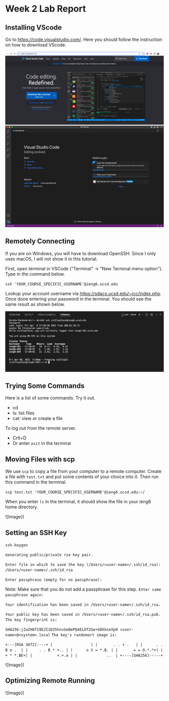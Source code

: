 # Week 2 Lab Report

## Installing VScode
Go to https://code.visualstudio.com/. Here you should follow the instruction on how to download VScode.

![Image](week-2-lab-report-1-1.png)
![Image](week-2-lab-report-1-2.png)


## Remotely Connecting
If you are on Windows, you will have to download OpenSSH. Since I only uses macOS, I will not show it in this tutorial.

First, open terminal in VSCode ("Terminal" -> "New Terminal menu option"). Type in the command below.

`ssh 'YOUR_COURSE_SPECIFIC_USERNAME'@ieng6.ucsd.edu`

Lookup your account username via https://sdacs.ucsd.edu/~icc/index.php. Once done entering your password in the terminal. You should see the same result as shown below.

![Image](week-2-lab-report-1-3.png)

## Trying Some Commands
Here is a list of some commands. Try it out.
* cd
* ls: list files
* cat: view or create a file

To log out from the remote server. 
* Crtl+D
* Or enter `exit` in the terminal

## Moving Files with scp
We use `scp` to copy a file from your computer to a remote computer. Create a file with `test.txt` and put some contents of your choice into it. Then run this command in the terminal.

`scp test.txt 'YOUR_COURSE_SPECIFIC_USERNAME'@ieng6.ucsd.edu:~/`

When you enter `ls` in the terminal, it should show the file in your ieng6 home directory.

![Image](

## Setting an SSH Key
`ssh-keygen`

`Generating public/private rsa key pair.`

`Enter file in which to save the key (/Users/<user-name>/.ssh/id_rsa): /Users/<user-name>/.ssh/id_rsa`

`Enter passphrase (empty for no passphrase):`

Note: Make sure that you do not add a passphrase for this step.
`Enter same passphrase again:`

`Your identification has been saved in /Users/<user-name>/.ssh/id_rsa.`

`Your public key has been saved in /Users/<user-name>/.ssh/id_rsa.pub.
The key fingerprint is:`

`SHA256:jZaZH6fI8E2I1D35hnvGeBePQ4ELOf2Ge+G0XknoXp0 <user-name>@<system>.local`
`The key's randomart image is:`

`+---[RSA 3072]----+
|                 |
|       . . + .   |
|      . . B o .  |
|     . . B * +.. |
|      o S = *.B. |
|       = = O.*.*+|
|        + * *.BE+|
|           +.+.o |
|             ..  |
+----[SHA256]-----+`


![Image](

## Optimizing Remote Running

![Image](

